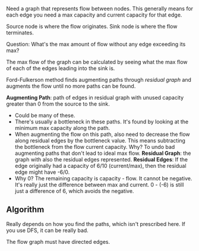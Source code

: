 Need a graph that represents flow between nodes. This generally means for each edge you need a max capacity and current capacity for that edge.

Source node is where the flow originates.
Sink node is where the flow terminates.

Question: What's the max amount of flow without any edge exceeding its max?

The max flow of the graph can be calculated by seeing what the max flow of each of the edges leading into the sink is.

Ford-Fulkerson method finds augmenting paths through *residual graph* and augments the flow until no more paths can be found.

**Augmenting Path**: path of edges in residual graph with unused capacity greater than 0 from the source to the sink.
- Could be many of these.
- There's usually a bottleneck in these paths. It's found by looking at the minimum max capacity along the path.
- When augmenting the flow on this path, also need to decrease the flow along residual edges by the bottleneck value. This means subtracting the bottleneck from the flow current capacity. Why? To undo bad augmenting paths that don't lead to ideal max flow.
**Residual Graph**: the graph with also the residual edges represented.
**Residual Edges**: If the edge originally had a capacity of 6/10 (current/max), then the residual edge might have -6/0. 
- Why 0? The remaining capacity is capacity - flow. It cannot be negative. It's really just the difference between max and current. 0 - (-6) is still just a difference of 6, which avoids the negative.

## Algorithm
Really depends on how you find the paths, which isn't prescribed here.
If you use DFS, it can be really bad.

The flow graph must have directed edges. 
